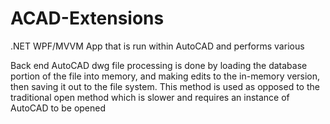 # ACAD-Extensions
.NET WPF/MVVM App that is run within AutoCAD and performs various 

  Back end AutoCAD dwg file processing is done by loading the database portion of the file into memory, and making edits to the in-memory version, then saving it out to the file system. This method is used as opposed to the traditional open method which is slower and requires an instance of AutoCAD to be opened
